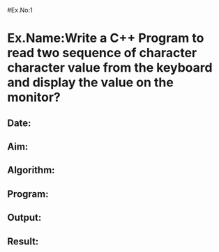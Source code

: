 #Ex.No:1
# Ex.Name:Write a C++ Program to read two sequence of character character value from the keyboard and display the value on the monitor?
## Date:
## Aim:


## Algorithm:

## Program:







## Output:



## Result:


